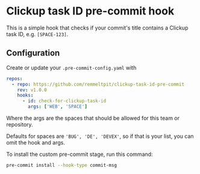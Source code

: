 # Clickup task ID pre-commit hook

This is a simple hook that checks if your commit's title contains a Clickup task ID, e.g. `[SPACE-123]`.

## Configuration

Create or update your `.pre-commit-config.yaml` with

```yaml
repos:
  - repo: https://github.com/remmeltpit/clickup-task-id-pre-commit
    rev: v1.0.0
    hooks:
      - id: check-for-clickup-task-id
        args: ['WEB', 'SPACE']
```

Where the args are the spaces that should be allowed for this team or repository.

Defaults for spaces are `'BUG', 'DE', 'DEVEX'`, so if that is your list, you can omit the hook and args.

To install the custom pre-commit stage, run this command:

```bash
pre-commit install --hook-type commit-msg
```

